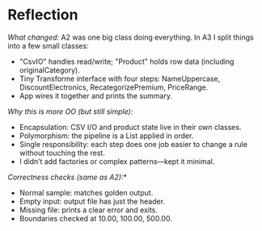 # Reflection

*What changed:* 
A2 was one big class doing everything. In A3 I split things into a few small classes:
- "CsvIO" handles read/write; "Product" holds row data (including originalCategory).
- Tiny Transforme interface with four steps: NameUppercase, DiscountElectronics, RecategorizePremium, PriceRange.
- App wires it together and prints the summary.

*Why this is more OO (but still simple):*  
- Encapsulation: CSV I/O and product state live in their own classes.  
- Polymorphism: the pipeline is a List<Transformer> applied in order.  
- Single responsibility: each step does one job easier to change a rule without touching the rest.  
- I didn’t add factories or complex patterns—kept it minimal.

*Correctness checks (same as A2):**  
- Normal sample: matches golden output.  
- Empty input: output file has just the header.  
- Missing file: prints a clear error and exits.  
- Boundaries checked at 10.00, 100.00, 500.00.


